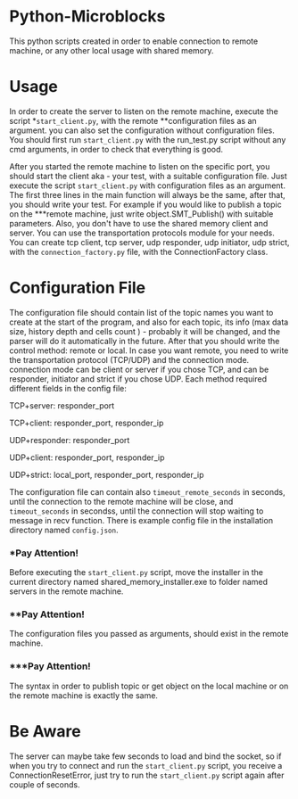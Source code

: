 # Python-Microblocks
This python scripts created in order to enable
connection to remote machine, or any other local usage 
with shared memory.

# Usage
In order to create the server to listen on the remote machine,
execute the script *`start_client.py`, with the remote **configuration files as
an argument. you can also set the configuration without configuration files.
You should first run `start_client.py` with the run_test.py script without any
cmd arguments, in order to check that everything is good.

After you started the remote machine to listen on the specific port,
you should start the client aka - your test, with a suitable configuration file.
Just execute the script `start_client.py` with configuration files as an argument.
The first three lines in the main function will always be the same, after that, you should write your test.
For example if you would like to publish a topic on the ***remote machine, just write object.SMT_Publish() with suitable
parameters. Also, you don't have to use the shared memory client and server.
You can use the transportation protocols module for your needs. You can create tcp client,
tcp server, udp responder, udp initiator, udp strict, with the `connection_factory.py` file,
with the ConnectionFactory class.
# Configuration File
The configuration file should contain list of the topic names
you want to create at the start of the program, and also for each topic,
its info (max data size, history depth and cells count ) - probably it will be changed,
and the parser will do it automatically in the future.
After that you should write the control method: remote or local.
In case you want remote, you need to write the transportation protocol (TCP/UDP)
and the connection mode. connection mode can be client or server if you chose TCP,
and can be responder, initiator and strict if you chose UDP.
Each method required  different fields in the config file:

TCP+server: responder_port

TCP+client: responder_port, responder_ip

UDP+responder: responder_port

UDP+client: responder_port, responder_ip

UDP+strict: local_port, responder_port, responder_ip

The configuration file can contain also `timeout_remote_seconds` in seconds, until
the connection to the remote machine will be close, and `timeout_seconds` in secondss,
until the connection will stop waiting to message in recv function.
There is example config file in the installation directory named `config.json`.

### *Pay Attention!
Before executing the `start_client.py` script, move the installer in the current directory named 
shared_memory_installer.exe to folder named servers in the remote machine.

### **Pay Attention!
The configuration files you passed as arguments, should exist
in the remote machine.

### ***Pay Attention!
The syntax in order to publish topic or get object on the local machine
or on the remote machine is exactly the same. 

# Be Aware
The server can maybe take few seconds to load and bind the socket,
so if when you try to connect and run the `start_client.py` script,
you receive a ConnectionResetError, just try to run the `start_client.py`
script again after couple of seconds.